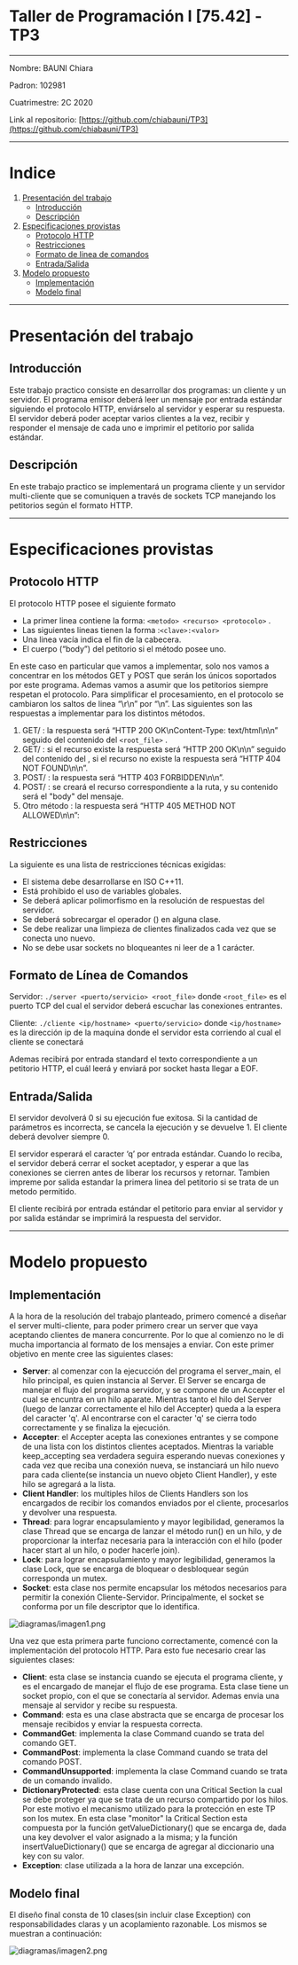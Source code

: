 # Taller de Programación I [75.42] - TP3

---

Nombre: BAUNI Chiara

Padron: 102981

Cuatrimestre: 2C 2020

Link al repositorio: [https://github.com/chiabauni/TP3](https://github.com/chiabauni/TP3)

---

# Indice
1. [Presentación del trabajo](#presentacion)
    * [Introducción](#introduccion)
    * [Descripción](#descripcion)
2. [Especificaciones provistas](#especificaciones-provistas)
    * [Protocolo HTTP](#protocolo-http)
    * [Restricciones](#restricciones)
    * [Formato de linea de comandos](#formato)
    * [Entrada/Salida](#entrada)
3. [Modelo propuesto](#modelo-propuesto)
    * [Implementación](#implementacion)
    * [Modelo final](#modelo-final)
---

# Presentación del trabajo <a name="presentacion"></a>

## Introducción <a name="introduccion"></a>

Este trabajo practico consiste en desarrollar dos programas: un cliente y un servidor. El programa emisor deberá leer un mensaje por entrada estándar siguiendo el protocolo HTTP, enviárselo al servidor y esperar su respuesta. El servidor deberá poder aceptar varios clientes a la vez, recibir y responder el mensaje de cada uno e imprimir el petitorio por salida estándar.

## Descripción <a name="descripcion"></a>

En este trabajo practico se implementará un programa cliente y un servidor multi-cliente que se comuniquen a través de sockets TCP manejando los petitorios según el formato HTTP.

---

# Especificaciones provistas

## Protocolo HTTP

El protocolo HTTP posee el siguiente formato

- La primer linea contiene la forma: `<metodo> <recurso> <protocolo>` .
- Las siguientes lineas tienen la forma :`<clave>:<valor>`
- Una linea vacía indica el fin de la cabecera.
- El cuerpo (“body”) del petitorio si el método posee uno.

En este caso en particular que vamos a implementar, solo nos vamos a concentrar en los métodos GET y POST que serán los únicos soportados por este programa. Ademas vamos a asumir que los petitorios siempre respetan el protocolo.
Para simplificar el procesamiento, en el protocolo se cambiaron los saltos de linea “\r\n” por “\n”. Las siguientes son las respuestas a implementar para los distintos métodos.

1. GET/ : la respuesta será “HTTP 200 OK\nContent-Type: text/html\n\n” seguido del contenido del `<root_file>` .
2. GET/<recurso> : si el recurso existe la respuesta será “HTTP 200 OK\n\n” seguido del contenido del <recurso>, si el recurso no existe la respuesta será “HTTP 404 NOT FOUND\n\n”.
3. POST/ : la respuesta será “HTTP 403 FORBIDDEN\n\n”.
4. POST/<recurso> : se creará el recurso correspondiente a la ruta, y su contenido será el "body" del mensaje.
5. Otro método : la respuesta será “HTTP 405 METHOD NOT ALLOWED\n\n”: 

## Restricciones

La siguiente es una lista de restricciones técnicas exigidas:

- El sistema debe desarrollarse en ISO C++11.
- Está prohibido el uso de variables globales.
- Se deberá aplicar polimorfismo en la resolución de respuestas del servidor.
- Se deberá sobrecargar el operador () en alguna clase.
- Se debe realizar una limpieza de clientes finalizados cada vez que se conecta uno nuevo.
- No se debe usar sockets no bloqueantes ni leer de a 1 carácter.

## Formato de Línea de Comandos <a name="formato"></a>

Servidor: `./server <puerto/servicio> <root_file>` donde `<root_file>` es el puerto TCP del cual el servidor deberá escuchar las conexiones entrantes.

Cliente: `./cliente <ip/hostname> <puerto/servicio>` donde `<ip/hostname>` es la dirección ip de la maquina donde el servidor esta corriendo al cual el cliente se conectará 

Ademas recibirá por entrada standard el texto correspondiente a un petitorio HTTP, el cuál leerá y enviará por socket hasta llegar a EOF.

## Entrada/Salida <a name="entrada"></a>

El servidor devolverá 0 si su ejecución fue exitosa. Si la cantidad de parámetros es incorrecta, se cancela la
ejecución y se devuelve 1. El cliente deberá devolver siempre 0.

El servidor esperará el caracter ‘q’ por entrada estándar. Cuando lo reciba, el servidor deberá cerrar el
socket aceptador, y esperar a que las conexiones se cierren antes de liberar los recursos y retornar. Tambien impreme por salida estandar la primera linea del petitorio si se trata de un metodo permitido.

El cliente recibirá por entrada estándar el petitorio para enviar al servidor y por salida estándar se imprimirá la respuesta del servidor.

---

# Modelo propuesto

## Implementación <a name="implementacion"></a>

A la hora de la resolución del trabajo planteado, primero comencé a diseñar el server multi-cliente, para poder primero crear un server que vaya aceptando clientes de manera concurrente. Por lo que al comienzo no le di mucha importancia al formato de los mensajes a enviar. Con este primer objetivo en mente cree las siguientes clases:

- **Server**: al comenzar con la ejecucción del programa el server_main, el hilo principal, es quien instancia al Server. El Server se encarga de manejar el flujo del programa servidor, y se compone de un Accepter el cual se encuntra en un hilo aparate. Mientras tanto el hilo del Server (luego de lanzar correctamente el hilo del Accepter) queda a la espera del caracter 'q'. Al encontrarse con el caracter 'q' se cierra todo correctamente y se finaliza la ejecución.
- **Accepter**: el Accepter acepta las conexiones entrantes y se compone de una lista con los distintos clientes aceptados. Mientras la variable keep_accepting sea verdadera seguira esperando nuevas conexiones y cada vez que reciba una conexión nueva, se instanciará un hilo nuevo para cada cliente(se instancia un nuevo objeto Client Handler), y este hilo se agregará a la lista.
- **Client Handler**: los multiples hilos de Clients Handlers  son los encargados de recibir los comandos enviados por el cliente, procesarlos y devolver una respuesta.
- **Thread**: para lograr encapsulamiento y mayor legibilidad, generamos la clase Thread que se encarga de lanzar el método run() en un hilo, y de proporcionar la interfaz necesaria para la interacción con el hilo (poder hacer start al un hilo, o poder hacerle join).
- **Lock**:  para lograr encapsulamiento y mayor legibilidad, generamos la clase Lock, que se encarga de bloquear o desbloquear según corresponda un mutex.
- **Socket**: esta clase nos permite encapsular los métodos necesarios para permitir la conexión Cliente-Servidor. Principalmente, el socket se conforma por un file descriptor que lo identifica.

![diagramas/imagen1.png](diagramas/imagen1.png)

Una vez que esta primera parte funciono correctamente, comencé con la implementación del protocolo HTTP. Para esto fue necesario crear las siguientes clases:

- **Client**: esta clase se instancia cuando se ejecuta el programa cliente, y es el encargado de manejar el flujo de ese programa. Esta clase tiene un socket propio, con el que se conectaría al servidor. Ademas envia una mensaje al servidor y recibe su respuesta.
- **Command**: esta es una clase abstracta que se encarga de procesar los mensaje recibidos y enviar la respuesta correcta.
- **CommandGet**: implementa la clase Command cuando se trata del comando GET.
- **CommandPost**: implementa la clase Command cuando se trata del comando POST.
- **CommandUnsupported**: implementa la clase Command cuando se trata de un comando invalido.
- **DictionaryProtected**: esta clase cuenta con una Critical Section la cual se debe proteger ya que se trata de un recurso compartido por los hilos. Por este motivo el mecanismo utilizado para la protección en este TP son los mutex. En esta clase "monitor" la Critical Section esta compuesta por la función getValueDictionary() que se encarga de, dada una key devolver el valor asignado a la misma; y la función insertValueDictionary() que se encarga de agregar al diccionario una key con su valor.
- **Exception**: clase utilizada a la hora de lanzar una excepción.

## Modelo final

El diseño final consta de 10 clases(sin incluir clase Exception) con responsabilidades claras y un acoplamiento razonable. Los mismos se muestran a continuación:

![diagramas/imagen2.png](diagramas/imagen2.png)
